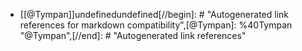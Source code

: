- [[@Tympan]]undefinedundefined[//begin]: # "Autogenerated link references for markdown compatibility",[@Tympan]: %40Tympan "@Tympan",[//end]: # "Autogenerated link references"